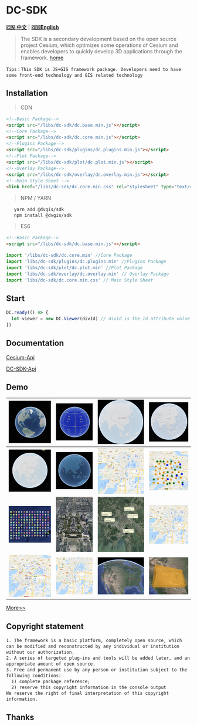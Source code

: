 # DC-SDK

[**🇨🇳 中文**](./README_zh.md) | [**🇬🇧English**](./)

> The SDK is a secondary development based on the open source project Cesium, which optimizes some operations of Cesium and enables developers to quickly develop 3D applications through the framework.
> [home](http://dc.dvgis.cn)

```warning
Tips：This SDK is JS+GIS framework package. Developers need to have some front-end technology and GIS related technology
```

## Installation

> CDN

```html
<!--Basic Package-->
<script src="/libs/dc-sdk/dc.base.min.js"></script>
<!--Core Package-->
<script src="/libs/dc-sdk/dc.core.min.js"></script>
<!--Plugins Package-->
<script src="/libs/dc-sdk/plugins/dc.plugins.min.js"></script>
<!--Plot Package-->
<script src="/libs/dc-sdk/plot/dc.plot.min.js"></script>
<!--Overlay Package-->
<script src="/libs/dc-sdk/overlay/dc.overlay.min.js"></script>
<!--Main Style Sheet -->
<link href="/libs/dc-sdk/dc.core.min.css" rel="stylesheet" type="text/css" />
```

> NPM / YARN

```shell
   yarn add @dvgis/sdk
   npm install @dvgis/sdk
```

> ES6

```html
<!--Basic Package-->
<script src="/libs/dc-sdk/dc.base.min.js"></script>
```

```js
import '/libs/dc-sdk/dc.core.min' //Core Package
import 'libs/dc-sdk/plugins/dc.plugins.min' //Plugins Package
import 'libs/dc-sdk/plot/dc.plot.min' //Plot Package
import 'libs/dc-sdk/overlay/dc.overlay.min' // Overlay Package
import 'libs/dc-sdk/dc.core.min.css' // Main Style Sheet
```

## Start

```js
DC.ready(() => {
  let viewer = new DC.Viewer(divId) // divId is the Id attribute value of a div node. If it is not passed in, the 3D scene cannot be initialized
})
```

## Documentation

[Cesium-Api](https://cesium.com/docs/cesiumjs-ref-doc/)

[DC-SDK-Api](http://dc.dvgis.cn/home/#/docs)

## Demo

|     ![picture](https://raw.githubusercontent.com/Digital-Visual/dc-sdk-examples/master/images/info/start.png)     |                       ![picture](https://raw.githubusercontent.com/Digital-Visual/dc-sdk-examples/master/images/info/coord.png)                       |                  ![picture](https://raw.githubusercontent.com/Digital-Visual/dc-sdk-examples/master/images/baselayer/tencent.png)                  |     ![picture](https://raw.githubusercontent.com/Digital-Visual/dc-sdk-examples/master/images/baselayer/tdt.png)      |
| :---------------------------------------------------------------------------------------------------------------: | :---------------------------------------------------------------------------------------------------------------------------------------------------: | :------------------------------------------------------------------------------------------------------------------------------------------------: | :-------------------------------------------------------------------------------------------------------------------: |
|   ![picture](https://raw.githubusercontent.com/Digital-Visual/dc-sdk-examples/master/images/baselayer/amap.png)   |                    ![picture](https://raw.githubusercontent.com/Digital-Visual/dc-sdk-examples/master/images/baselayer/baidu.png)                     |                    ![picture](https://raw.githubusercontent.com/Digital-Visual/dc-sdk-examples/master/images/layer/vector.png)                     |     ![picture](https://raw.githubusercontent.com/Digital-Visual/dc-sdk-examples/master/images/layer/cluster.png)      |
|   ![picture](https://raw.githubusercontent.com/Digital-Visual/dc-sdk-examples/master/images/layer/geojson.png)    | <img src="https://raw.githubusercontent.com/Digital-Visual/dc-sdk-examples/master/images/layer/tileset.png" alt="开始" width="200px" height="150px"/> | <img src="https://raw.githubusercontent.com/Digital-Visual/dc-sdk-examples/master/images/layer/html.png" alt="开始" width="200px" height="150px"/> |   ![picture](https://raw.githubusercontent.com/Digital-Visual/dc-sdk-examples/master/images/overlay/point_icon.png)   |
| ![picture](https://raw.githubusercontent.com/Digital-Visual/dc-sdk-examples/master/images/overlay/point_base.png) |                     ![picture](https://raw.githubusercontent.com/Digital-Visual/dc-sdk-examples/master/images/overlay/circle.png)                     |              ![picture](https://raw.githubusercontent.com/Digital-Visual/dc-sdk-examples/master/images/overlay/polyline_material.png)              | ![picture](https://raw.githubusercontent.com/Digital-Visual/dc-sdk-examples/master/images/overlay/polygon_height.png) |

[More>>](http://dc.cavencj.cn/home/#/examples)

## Copyright statement

```warning
1. The framework is a basic platform, completely open source, which can be modified and reconstructed by any individual or institution without our authorization.
2. A series of targeted plug-ins and tools will be added later, and an appropriate amount of open source.
3. Free and permanent use by any person or institution subject to the following conditions:
  1) complete package reference;
  2) reserve this copyright information in the console output
We reserve the right of final interpretation of this copyright information.
```

## Thanks
